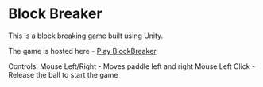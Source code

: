 # Block Breaker
This is a block breaking game built using Unity.

The game is hosted here - [Play BlockBreaker](http://storage.googleapis.com/blockbreaker/index.html)

Controls:
Mouse Left/Right - Moves paddle left and right
Mouse Left Click - Release the ball to start the game

